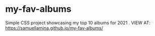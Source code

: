 # my-fav-albums
Simple CSS project showcasing my top 10 albums for 2021
. VIEW AT: https://samuellamina.github.io/my-fav-albums/
